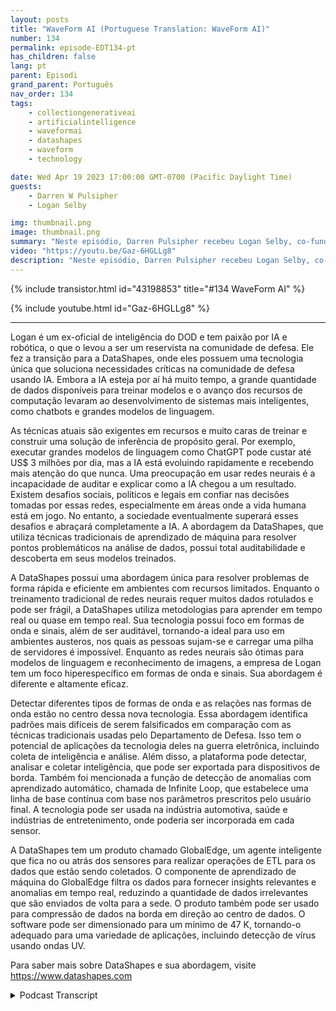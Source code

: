 ```yaml
---
layout: posts
title: "WaveForm AI (Portuguese Translation: WaveForm AI)"
number: 134
permalink: episode-EDT134-pt
has_children: false
lang: pt
parent: Episodi
grand_parent: Português
nav_order: 134
tags:
    - collectiongenerativeai
    - artificialintelligence
    - waveformai
    - datashapes
    - waveform
    - technology

date: Wed Apr 19 2023 17:00:00 GMT-0700 (Pacific Daylight Time)
guests:
    - Darren W Pulsipher
    - Logan Selby

img: thumbnail.png
image: thumbnail.png
summary: "Neste episódio, Darren Pulsipher recebeu Logan Selby, co-fundador e presidente da DataShapes, onde eles discutem uma abordagem única para Inteligência Artificial que vai contra a tendência."
video: "https://youtu.be/Gaz-6HGLLg8"
description: "Neste episódio, Darren Pulsipher recebeu Logan Selby, co-fundador e presidente da DataShapes, onde eles discutem uma abordagem única para Inteligência Artificial que vai contra a tendência."
---
```


<div>
{% include transistor.html id="43198853" title="#134 WaveForm AI" %}

{% include youtube.html id="Gaz-6HGLLg8" %}
</div>

---

Logan é um ex-oficial de inteligência do DOD e tem paixão por IA e robótica, o que o levou a ser um reservista na comunidade de defesa. Ele fez a transição para a DataShapes, onde eles possuem uma tecnologia única que soluciona necessidades críticas na comunidade de defesa usando IA. Embora a IA esteja por aí há muito tempo, a grande quantidade de dados disponíveis para treinar modelos e o avanço dos recursos de computação levaram ao desenvolvimento de sistemas mais inteligentes, como chatbots e grandes modelos de linguagem.

As técnicas atuais são exigentes em recursos e muito caras de treinar e construir uma solução de inferência de propósito geral. Por exemplo, executar grandes modelos de linguagem como ChatGPT pode custar até US$ 3 milhões por dia, mas a IA está evoluindo rapidamente e recebendo mais atenção do que nunca. Uma preocupação em usar redes neurais é a incapacidade de auditar e explicar como a IA chegou a um resultado. Existem desafios sociais, políticos e legais em confiar nas decisões tomadas por essas redes, especialmente em áreas onde a vida humana está em jogo. No entanto, a sociedade eventualmente superará esses desafios e abraçará completamente a IA. A abordagem da DataShapes, que utiliza técnicas tradicionais de aprendizado de máquina para resolver pontos problemáticos na análise de dados, possui total auditabilidade e descoberta em seus modelos treinados.

A DataShapes possui uma abordagem única para resolver problemas de forma rápida e eficiente em ambientes com recursos limitados. Enquanto o treinamento tradicional de redes neurais requer muitos dados rotulados e pode ser frágil, a DataShapes utiliza metodologias para aprender em tempo real ou quase em tempo real. Sua tecnologia possui foco em formas de onda e sinais, além de ser auditável, tornando-a ideal para uso em ambientes austeros, nos quais as pessoas sujam-se e carregar uma pilha de servidores é impossível. Enquanto as redes neurais são ótimas para modelos de linguagem e reconhecimento de imagens, a empresa de Logan tem um foco hiperespecífico em formas de onda e sinais. Sua abordagem é diferente e altamente eficaz.

Detectar diferentes tipos de formas de onda e as relações nas formas de onda estão no centro dessa nova tecnologia. Essa abordagem identifica padrões mais difíceis de serem falsificados em comparação com as técnicas tradicionais usadas pelo Departamento de Defesa. Isso tem o potencial de aplicações da tecnologia deles na guerra eletrônica, incluindo coleta de inteligência e análise. Além disso, a plataforma pode detectar, analisar e coletar inteligência, que pode ser exportada para dispositivos de borda. Também foi mencionada a função de detecção de anomalias com aprendizado automático, chamada de Infinite Loop, que estabelece uma linha de base contínua com base nos parâmetros prescritos pelo usuário final. A tecnologia pode ser usada na indústria automotiva, saúde e indústrias de entretenimento, onde poderia ser incorporada em cada sensor.

A DataShapes tem um produto chamado GlobalEdge, um agente inteligente que fica no ou atrás dos sensores para realizar operações de ETL para os dados que estão sendo coletados. O componente de aprendizado de máquina do GlobalEdge filtra os dados para fornecer insights relevantes e anomalias em tempo real, reduzindo a quantidade de dados irrelevantes que são enviados de volta para a sede. O produto também pode ser usado para compressão de dados na borda em direção ao centro de dados. O software pode ser dimensionado para um mínimo de 47 K, tornando-o adequado para uma variedade de aplicações, incluindo detecção de vírus usando ondas UV.

Para saber mais sobre DataShapes e sua abordagem, visite https://www.datashapes.com



<details>
<summary> Podcast Transcript </summary>

<p></p>

</details>
